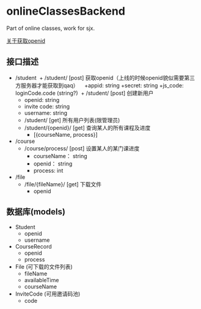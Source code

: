 # onlineClassesBackend
Part of online classes, work for sjx.

[关于获取openid](https://www.jianshu.com/p/9b5b80ae301b)

## 接口描述

+ /student
  + /student/ [post] 获取openid（上线的时候openid貌似需要第三方服务器才能获取到qaq）
    +appid: string
    +secret: string
    +js_code: loginCode.code (string?)
  + /student/ [post] 创建新用户
    + openid: string
    + invite code: string
    + username: string
  + /student/ [get] 所有用户列表(限管理员)
  + /student/{openid}/ [get] 查询某人的所有课程及进度
    + [{courseName, process}]
+ /course
  + /course/process/ [post] 设置某人的某门课进度
    + courseName： string
    + openid： string
    + process: int
+ /file
  + /file/{fileName}/ [get] 下载文件
    + openid



## 数据库(models)

+ Student
  + openid
  + username
+ CourseRecord
  + openid
  + process
+ File (可下载的文件列表)
  + fileName
  + availableTime
  + courseName
+ InviteCode (可用邀请码池)
  + code
